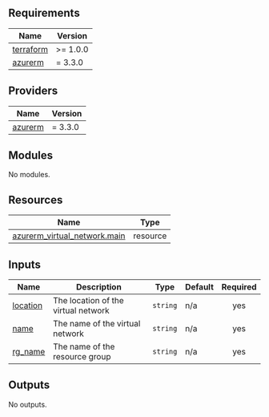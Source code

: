 ## Requirements

| Name | Version |
|------|---------|
| <a name="requirement_terraform"></a> [terraform](#requirement\_terraform) | >= 1.0.0 |
| <a name="requirement_azurerm"></a> [azurerm](#requirement\_azurerm) | = 3.3.0 |

## Providers

| Name | Version |
|------|---------|
| <a name="provider_azurerm"></a> [azurerm](#provider\_azurerm) | = 3.3.0 |

## Modules

No modules.

## Resources

| Name | Type |
|------|------|
| [azurerm_virtual_network.main](https://registry.terraform.io/providers/hashicorp/azurerm/3.3.0/docs/resources/virtual_network) | resource |

## Inputs

| Name | Description | Type | Default | Required |
|------|-------------|------|---------|:--------:|
| <a name="input_location"></a> [location](#input\_location) | The location of the virtual network | `string` | n/a | yes |
| <a name="input_name"></a> [name](#input\_name) | The name of the virtual network | `string` | n/a | yes |
| <a name="input_rg_name"></a> [rg\_name](#input\_rg\_name) | The name of the resource group | `string` | n/a | yes |

## Outputs

No outputs.

